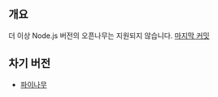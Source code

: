 ﻿## 개요
더 이상 Node.js 버전의 오픈나무는 지원되지 않습니다. [마지막 커밋](https://github.com/2DU/Ownet/commit/dd8cd2a51ec0812918cbfdb1811e83ae77832cf8)

## 차기 버전
 * [파이나무](https://github.com/2DU/PYnamu)